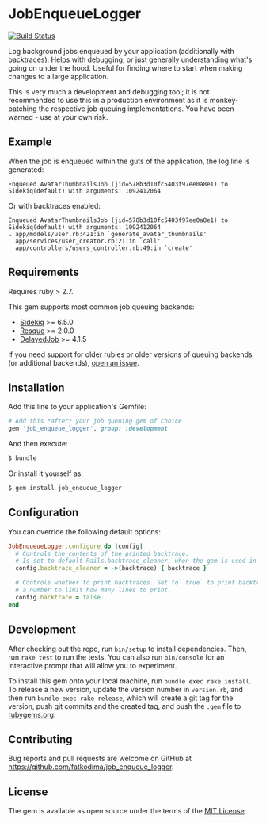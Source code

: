 # JobEnqueueLogger

[![Build Status](https://github.com/fatkodima/job_enqueue_logger/actions/workflows/ci.yml/badge.svg?branch=master)](https://github.com/fatkodima/job_enqueue_logger/actions/workflows/ci.yml)

Log background jobs enqueued by your application (additionally with backtraces). Helps with debugging, or just generally understanding what's going on under the hood. Useful for finding where to start when making changes to a large application.

This is very much a development and debugging tool; it is not recommended to use this in a production environment as it is monkey-patching the respective job queuing implementations. You have been warned - use at your own risk.

## Example

When the job is enqueued within the guts of the application, the log line is generated:

```
Enqueued AvatarThumbnailsJob (jid=578b3d10fc5403f97ee0a8e1) to Sidekiq(default) with arguments: 1092412064
```

Or with backtraces enabled:

```
Enqueued AvatarThumbnailsJob (jid=578b3d10fc5403f97ee0a8e1) to Sidekiq(default) with arguments: 1092412064
↳ app/models/user.rb:421:in `generate_avatar_thumbnails'
  app/services/user_creator.rb:21:in `call'
  app/controllers/users_controller.rb:49:in `create'
```

## Requirements

Requires ruby > 2.7.

This gem supports most common job queuing backends:

* [Sidekiq](https://github.com/sidekiq/sidekiq) >= 6.5.0
* [Resque](https://github.com/resque/resque) >= 2.0.0
* [DelayedJob](https://github.com/collectiveidea/delayed_job) >= 4.1.5

If you need support for older rubies or older versions of queuing backends (or additional backends), [open an issue](https://github.com/fatkodima/job_enqueue_logger/issues/new).

## Installation

Add this line to your application's Gemfile:

```ruby
# Add this *after* your job queuing gem of choice
gem 'job_enqueue_logger', group: :development
```

And then execute:

```sh
$ bundle
```

Or install it yourself as:

```sh
$ gem install job_enqueue_logger
```

## Configuration

You can override the following default options:

```ruby
JobEnqueueLogger.configure do |config|
  # Controls the contents of the printed backtrace.
  # Is set to default Rails.backtrace_cleaner, when the gem is used in the Rails app.
  config.backtrace_cleaner = ->(backtrace) { backtrace }

  # Controls whether to print backtraces. Set to `true` to print backtraces, or
  # a number to limit how many lines to print.
  config.backtrace = false
end
```

## Development

After checking out the repo, run `bin/setup` to install dependencies. Then, run `rake test` to run the tests. You can also run `bin/console` for an interactive prompt that will allow you to experiment.

To install this gem onto your local machine, run `bundle exec rake install`. To release a new version, update the version number in `version.rb`, and then run `bundle exec rake release`, which will create a git tag for the version, push git commits and the created tag, and push the `.gem` file to [rubygems.org](https://rubygems.org).

## Contributing

Bug reports and pull requests are welcome on GitHub at https://github.com/fatkodima/job_enqueue_logger.

## License

The gem is available as open source under the terms of the [MIT License](https://opensource.org/licenses/MIT).
